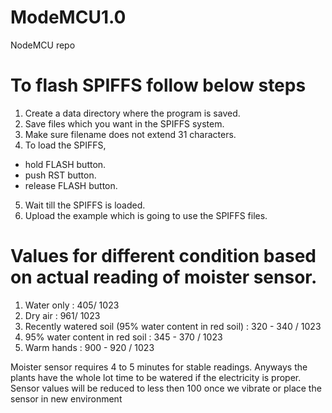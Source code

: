 # ModeMCU1.0
NodeMCU repo

# To flash SPIFFS follow below steps
1. Create a data directory where the program is saved.
2. Save files which you want in the SPIFFS system.
3. Make sure filename does not extend 31 characters.
4. To load the SPIFFS,
  - hold FLASH button.
  - push RST button.
  - release FLASH button.
5. Wait till the SPIFFS is loaded.
6. Upload the example which is going to use the SPIFFS files.

# Values for different condition based on actual reading of moister sensor.
1. Water only : 405/ 1023
2. Dry air : 961/ 1023
3. Recently watered soil (95% water content in red soil) : 320 - 340 / 1023
4. 95% water content in red soil : 345 - 370 / 1023
4. Warm hands : 900 - 920 / 1023

Moister sensor requires 4 to 5 minutes for stable readings. Anyways the plants have the whole lot time to be watered if the electricity is proper.
Sensor values will be reduced to less then 100 once we vibrate or place the sensor in new environment
